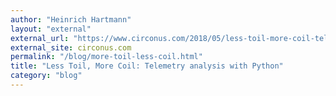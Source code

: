 ```yaml
---
author: "Heinrich Hartmann"
layout: "external"
external_url: "https://www.circonus.com/2018/05/less-toil-more-coil-telemetry-analysis-with-python/"
external_site: circonus.com
permalink: "/blog/more-toil-less-coil.html"
title: "Less Toil, More Coil: Telemetry analysis with Python"
category: "blog"
---
```


